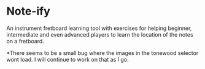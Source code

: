 # Note-ify
An instrument fretboard learning tool with exercises for helping beginner, intermediate and even advanced players to learn the location of the notes on a fretboard.

*There seems to be a small bug where the images in the tonewood selector wont load. I will continue to work on that as I go.
